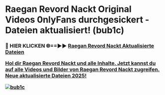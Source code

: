 # Raegan Revord Nackt Original Videos 0nlyFans durchgesickert - Dateien aktualisiert! (bub1c)

<h3>🔴 HIER KLICKEN 🌐==►► <a href="https://tinyurl.com/h6vf6nb8" rel="nofollow">Raegan Revord Nackt Aktualisierte Dateien

Hol dir Raegan Revord Nackt und alle Inhalte. Jetzt kannst du auf alle Videos und Bilder von Raegan Revord Nackt zugreifen. Neue aktualisierte Dateien 2025!

[![bub1c](https://i.imgur.com/sD4kR3V.gif)](https://tinyurl.com/h6vf6nb8)
